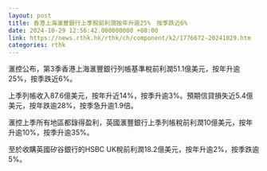 ```yaml
---
layout: post
title: 香港上海滙豐銀行上季稅前利潤按年升逾25%　按季跌近6%
date: 2024-10-29 12:56:42.000000000 +08:00
link: https://news.rthk.hk/rthk/ch/component/k2/1776672-20241029.htm
categories: rthk
---
```


滙控公布，第3季香港上海滙豐銀行列帳基準稅前利潤51.1億美元，按年升逾25%，按季跌近6%。

上季列帳收入87.6億美元，按年升近14%，按季升逾3%。預期信貸損失近5.4億美元，按年跌逾28%，按季急升逾1.9倍。

滙控上季所有地區都錄得盈利，英國滙豐銀行上季列帳稅前利潤10億美元，按年升逾10%，按季升逾35%。

至於收購英國矽谷銀行的HSBC UK稅前利潤18.2億美元，按年升逾2%，按季跌逾5%。
